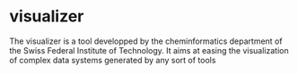 visualizer
==========

The visualizer is a tool developped by the cheminformatics department of the Swiss Federal Institute of Technology. It aims at easing the visualization of complex data systems generated by any sort of tools
